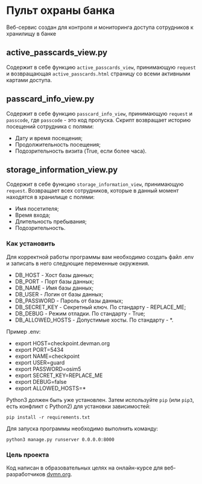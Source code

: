 # Пульт охраны банка

Веб-сервис создан для контроля и мониторинга доступа сотрудников к хранилищу в банке

## active_passcards_view.py

Содержит в себе функцию `active_passcards_view`, принимающую `request` и возвращающая `active_passcards.html` страницу со всеми активными картами доступа.

## passcard_info_view.py

Содержит в себе функцию `passcard_info_view`, принимающую `request` и `passcode`, где `passcode` - это код пропуска. Скрипт возвращает историю посещений сотрудника с полями:

- Дату и время посещения;
- Продолжительность посещения;
- Подозрительность визита (True, если более часа).

## storage_information_view.py

Содержит в себе функцию `storage_information_view`, принимающую `request`. Возвращает всех сотрудников, которые в данный момент находятся в хранилище с полями:

- Имя посетителя;
- Время входа;
- Длительность пребывания;
- Подозрительность.

### Как установить

Для корректной работы программы вам необходимо создать файл .env и записать в него следующие переменные окружения.
- DB_HOST - Хост базы данных;
- DB_PORT - Порт базы данных;
- DB_NAME - Имя базы данных;
- DB_USER - Логин от базы данных;
- DB_PASSWORD - Пароль от базы данных;
- DB_SECRET_KEY - Секретный ключ. По стандарту - REPLACE_ME;
- DB_DEBUG - Режим отладки. По стандарту - True;
- DB_ALLOWED_HOSTS - Допустимые хосты. По стандарту - *.

Пример .env:

- export HOST=checkpoint.devman.org
- export PORT=5434
- export NAME=checkpoint
- export USER=guard
- export PASSWORD=osim5
- export SECRET_KEY=REPLACE_ME
- export DEBUG=false
- export ALLOWED_HOSTS=*

Python3 должен быть уже установлен. 
Затем используйте `pip` (или `pip3`, есть конфликт с Python2) для установки зависимостей:
```
pip install -r requirements.txt
```
Для запуска программы необходимо выполнить команду:

```
python3 manage.py runserver 0.0.0.0:8000
```

### Цель проекта

Код написан в образовательных целях на онлайн-курсе для веб-разработчиков [dvmn.org](https://dvmn.org/).
